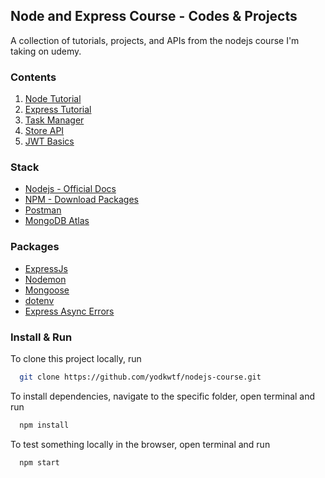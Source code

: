 ## Node and Express Course - Codes & Projects

A collection of tutorials, projects, and APIs from the nodejs course I'm taking on udemy.

### Contents

1. [Node Tutorial](/01-node-tutorial)
2. [Express Tutorial](/02-express-tutorial)
3. [Task Manager](/03-task-manager)
4. [Store API](/04-store-api)
5. [JWT Basics](/05-JWT-Basics)

### Stack

- [Nodejs - Official Docs](https://nodejs.org/en/)
- [NPM - Download Packages](https://www.npmjs.com/)
- [Postman](https://www.postman.com/)
- [MongoDB Atlas](https://www.mongodb.com/cloud/atlas)

### Packages

- [ExpressJs](https://expressjs.com/)
- [Nodemon](https://nodemon.io/)
- [Mongoose](https://mongoosejs.com/)
- [dotenv](https://github.com/motdotla/dotenv#readme)
- [Express Async Errors](https://github.com/davidbanham/express-async-errors#readme)

### Install & Run

To clone this project locally, run

```bash
  git clone https://github.com/yodkwtf/nodejs-course.git
```

To install dependencies, navigate to the specific folder, open terminal and run

```bash
  npm install
```

To test something locally in the browser, open terminal and run

```bash
  npm start
```
